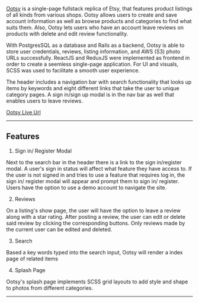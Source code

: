 [Ootsy](https://ootsy.herokuapp.com/#/) is a single-page fullstack replica of Etsy, that features product listings of all kinds from various shops. Ootsy allows users to create and save account information as well as browse products and categories to find what suits them. Also, Ootsy lets users who have an account leave reviews on products with delete and edit review functionality. 

With PostgresSQL as a database and Rails as a backend, Ootsy is able to store user credentials, reviews, listing information, and AWS (S3) photo URLs successfully. ReactJS and ReduxJS were implemented as frontend in order to create a seemless single-page application. For UI and visuals, SCSS was used to facilitate a smooth user experience.

The header includes a navigation bar with search functionality that looks up items by keywords and eight different links that take the user to unique category pages. A sign in/sign up modal is in the nav bar as well that enables users to leave reviews. 

[Ootsy Live Url](https://ootsy.herokuapp.com/#/)

---

## Features

1. Sign in/ Register Modal

Next to the search bar in the header there is a link to the sign in/register modal. A user's sign in status will affect what feature they have access to. If the user is not signed in and tries to use a feature that requires log in, the sign in/ register modal will appear and prompt them to sign in/ register. Users have the option to use a demo account to navigate the site. 

2. Reviews

On a listing's show page, the user will have the option to leave a review along with a star rating. After posting a review, the user can edit or delete said review by clicking the corresponding buttons. Only reviews made by the current user can be edited and deleted.

3. Search

Based a key words typed into the search input, Ootsy will render a index page of related items

4. Splash Page

Ootsy's splash page implements SCSS grid layouts to add style and shape to photos from different categories. 

---


